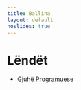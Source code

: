 ```yaml
---
title: Ballina
layout: default
noslides: true
---
```


# Lëndët

- [Gjuhë Programuese](/lendet/gjuhe-programuese)
